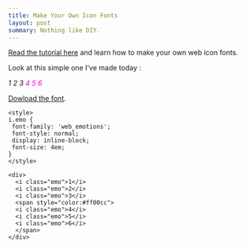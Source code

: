 ```yaml
---
title: Make Your Own Icon Fonts
layout: post
summary: Nothing like DIY.
---
```

[Read the tutorial here](http://www.webdesignerdepot.com/2012/01/how-to-make-your-own-icon-webfont/) and learn how to make your own web icon fonts.

Look at this simple one I've made today :  

<div>
  <i class="emo">1</i>
  <i class="emo">2</i>
  <i class="emo">3</i>
  <span style="color:#ff00cc">
  <i class="emo">4</i>
  <i class="emo">5</i> 
  <i class="emo">6</i>
  </span>
</div>

[Dowload the font](/assets/fonts/Web-emotions.zip).

```
<style>
i.emo {
 font-family: 'web_emotions';
 font-style: normal;
 display: inline-block;
 font-size: 4em;
}
</style>

<div>
  <i class="emo">1</i>
  <i class="emo">2</i>
  <i class="emo">3</i>
  <span style="color:#ff00cc">
  <i class="emo">4</i>
  <i class="emo">5</i> 
  <i class="emo">6</i>
  </span>
</div>
```